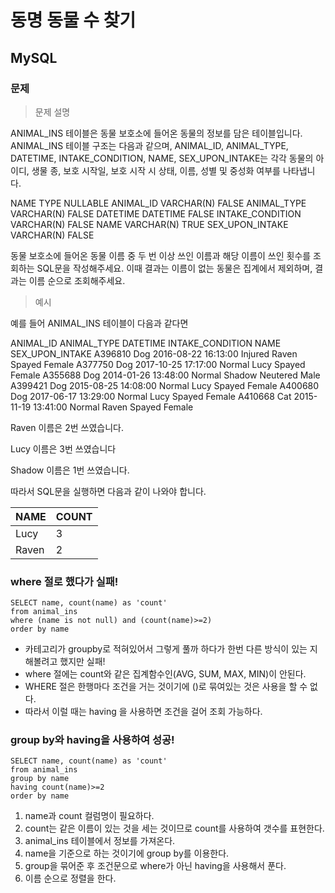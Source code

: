 # 동명 동물 수 찾기
## MySQL
### 문제
>문제 설명

ANIMAL_INS 테이블은 동물 보호소에 들어온 동물의 정보를 담은 테이블입니다. ANIMAL_INS 테이블 구조는 다음과 같으며, ANIMAL_ID, ANIMAL_TYPE, DATETIME, INTAKE_CONDITION, NAME, SEX_UPON_INTAKE는 각각 동물의 아이디, 생물 종, 보호 시작일, 보호 시작 시 상태, 이름, 성별 및 중성화 여부를 나타냅니다.

NAME	TYPE	NULLABLE
ANIMAL_ID	VARCHAR(N)	FALSE
ANIMAL_TYPE	VARCHAR(N)	FALSE
DATETIME	DATETIME	FALSE
INTAKE_CONDITION	VARCHAR(N)	FALSE
NAME	VARCHAR(N)	TRUE
SEX_UPON_INTAKE	VARCHAR(N)	FALSE

동물 보호소에 들어온 동물 이름 중 두 번 이상 쓰인 이름과 해당 이름이 쓰인 횟수를 조회하는 SQL문을 작성해주세요. 이때 결과는 이름이 없는 동물은 집계에서 제외하며, 결과는 이름 순으로 조회해주세요.

>예시

예를 들어 ANIMAL_INS 테이블이 다음과 같다면

ANIMAL_ID	ANIMAL_TYPE	DATETIME	INTAKE_CONDITION	NAME	SEX_UPON_INTAKE
A396810	Dog	2016-08-22 16:13:00	Injured	Raven	Spayed Female
A377750	Dog	2017-10-25 17:17:00	Normal	Lucy	Spayed Female
A355688	Dog	2014-01-26 13:48:00	Normal	Shadow	Neutered Male
A399421	Dog	2015-08-25 14:08:00	Normal	Lucy	Spayed Female
A400680	Dog	2017-06-17 13:29:00	Normal	Lucy	Spayed Female
A410668	Cat	2015-11-19 13:41:00	Normal	Raven	Spayed Female

Raven 이름은 2번 쓰였습니다.

Lucy 이름은 3번 쓰였습니다

Shadow 이름은 1번 쓰였습니다.

따라서 SQL문을 실행하면 다음과 같이 나와야 합니다.

|NAME	|COUNT
|-----|------
|Lucy	|3
|Raven	|2

### where 절로 했다가 실패!
```
SELECT name, count(name) as 'count'
from animal_ins
where (name is not null) and (count(name)>=2)
order by name
```

- 카테고리가 groupby로 적혀있어서 그렇게 풀까 하다가 한번 다른 방식이 있는 지 해볼려고 했지만 실패!
- where 절에는 count와 같은 집계함수인(AVG, SUM, MAX, MIN)이 안된다.
- WHERE 절은 한행마다 조건을 거는 것이기에 ()로 묶여있는 것은 사용을 할 수 없다.
- 따라서 이럴 때는 having 을 사용하면 조건을 걸어 조회 가능하다.

### group by와 having을 사용하여 성공!
```
SELECT name, count(name) as 'count'
from animal_ins
group by name
having count(name)>=2
order by name
```
1. name과 count 컬럼명이 필요하다.
2. count는 같은 이름이 있는 것을 세는 것이므로 count를 사용하여 갯수를 표현한다.
3. animal_ins 테이블에서 정보를 가져온다.
4. name을 기준으로 하는 것이기에 group by를 이용한다.
5. group을 묶어준 후 조건문으로 where가 아닌 having을 사용해서 푼다.
6. 이름 순으로 정렬을 한다.